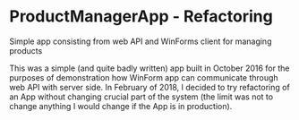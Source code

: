 # ProductManagerApp - Refactoring
Simple app consisting from web API and WinForms client for managing products

This was a simple (and quite badly written) app built in October 2016 for the purposes of demonstration how WinForm app can communicate 
through web API with server side.
In February of 2018, I decided to try refactoring of an App without changing crucial part of the system (the limit was not to change
anything I would change if the App is in production).
